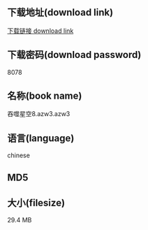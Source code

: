 ## 下载地址(download link)
[下载链接 download link](https://voluble-croquembouche-d321dc.netlify.app/?s=%E5%90%9E%E5%99%AC%E6%98%9F%E7%A9%BA8.azw3)

## 下载密码(download password)
8078

## 名称(book name)
吞噬星空8.azw3.azw3

## 语言(language)
chinese

## MD5


## 大小(filesize)
29.4 MB
